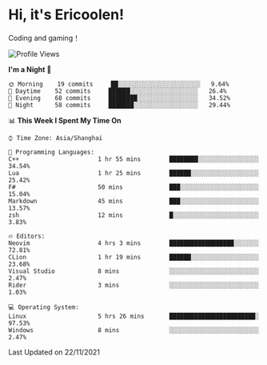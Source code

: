 # Hi, it's Ericoolen!
Coding and gaming！

<!--START_SECTION:waka-->
![Profile Views](http://img.shields.io/badge/Profile%20Views-1-blue)

**I'm a Night 🦉** 

```text
🌞 Morning    19 commits     ██░░░░░░░░░░░░░░░░░░░░░░░   9.64% 
🌆 Daytime    52 commits     ██████░░░░░░░░░░░░░░░░░░░   26.4% 
🌃 Evening    68 commits     ████████░░░░░░░░░░░░░░░░░   34.52% 
🌙 Night      58 commits     ███████░░░░░░░░░░░░░░░░░░   29.44%

```


📊 **This Week I Spent My Time On** 

```text
⌚︎ Time Zone: Asia/Shanghai

💬 Programming Languages: 
C++                      1 hr 55 mins        ████████░░░░░░░░░░░░░░░░░   34.54% 
Lua                      1 hr 25 mins        ██████░░░░░░░░░░░░░░░░░░░   25.42% 
F#                       50 mins             ███░░░░░░░░░░░░░░░░░░░░░░   15.04% 
Markdown                 45 mins             ███░░░░░░░░░░░░░░░░░░░░░░   13.57% 
zsh                      12 mins             █░░░░░░░░░░░░░░░░░░░░░░░░   3.83%

🔥 Editors: 
Neovim                   4 hrs 3 mins        ██████████████████░░░░░░░   72.81% 
CLion                    1 hr 19 mins        ██████░░░░░░░░░░░░░░░░░░░   23.68% 
Visual Studio            8 mins              ░░░░░░░░░░░░░░░░░░░░░░░░░   2.47% 
Rider                    3 mins              ░░░░░░░░░░░░░░░░░░░░░░░░░   1.03%

💻 Operating System: 
Linux                    5 hrs 26 mins       ████████████████████████░   97.53% 
Windows                  8 mins              ░░░░░░░░░░░░░░░░░░░░░░░░░   2.47%

```


 Last Updated on 22/11/2021
<!--END_SECTION:waka-->

